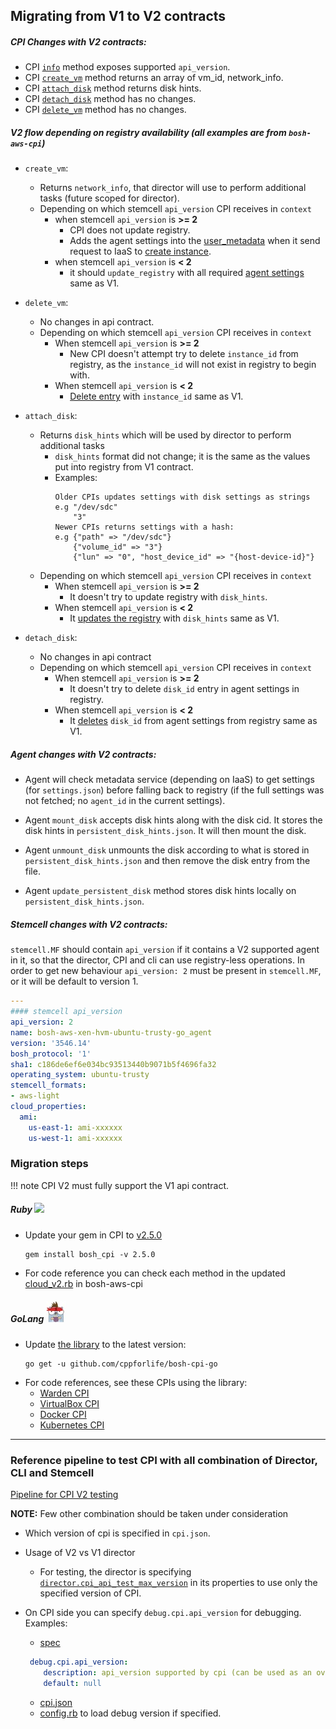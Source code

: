 ## Migrating from V1 to V2 contracts

##### CPI Changes with V2 contracts:

  - CPI [`info`](cpi-api-v2-method/info.md) method exposes supported `api_version`.
  - CPI [`create_vm`](cpi-api-v2-method/create-vm.md) method returns an array of vm_id, network_info.
  - CPI [`attach_disk`](cpi-api-v2-method/attach-disk.md) method returns disk hints.
  - CPI [`detach_disk`](cpi-api-v2-method/detach-disk.md) method has no changes.
  - CPI [`delete_vm`](cpi-api-v2-method/delete-vm.md) method has no changes.

##### V2 flow depending on registry availability (all examples are from `bosh-aws-cpi`)

  - `create_vm`:
    - Returns `network_info`, that director will use to perform additional tasks (future scoped for director).
    - Depending on which stemcell `api_version` CPI receives in `context`
      - when stemcell `api_version` is **>= 2**
        - CPI does not update registry.
        - Adds the agent settings into the [user_metadata](https://github.com/cloudfoundry/bosh-aws-cpi-release/blob/f27c51db1930d1d4c12cbbf074962380377e9e74/src/bosh_aws_cpi/lib/cloud/aws/cloud_v2.rb#L45-L54) when it send request to IaaS to [create instance](https://github.com/cloudfoundry/bosh-aws-cpi-release/blob/f27c51db1930d1d4c12cbbf074962380377e9e74/src/bosh_aws_cpi/lib/cloud/aws/cloud_core.rb#L94-L102).
      - when stemcell `api_version` is **< 2**
        - it should `update_registry` with all required [agent settings](https://github.com/cloudfoundry/bosh-aws-cpi-release/blob/f27c51db1930d1d4c12cbbf074962380377e9e74/src/bosh_aws_cpi/lib/cloud/aws/cloud_v2.rb#L58-L60) same as V1.

  - `delete_vm`:
    - No changes in api contract.
    - Depending on which stemcell `api_version` CPI receives in `context`
      - When stemcell `api_version` is **>= 2**
        - New CPI doesn't attempt try to delete `instance_id` from registry, as the `instance_id` will not exist in registry to begin with.
      - When stemcell `api_version` is **< 2**
        - [Delete entry](https://github.com/cloudfoundry/bosh-aws-cpi-release/blob/f27c51db1930d1d4c12cbbf074962380377e9e74/src/bosh_aws_cpi/lib/cloud/aws/cloud_v2.rb#L110) with `instance_id` same as V1.

  - `attach_disk`:
    - Returns `disk_hints` which will be used by director to perform additional tasks
      - `disk_hints` format did not change; it is the same as the values put into registry from V1 contract.
      - Examples:
        ```
        Older CPIs updates settings with disk settings as strings
        e.g "/dev/sdc"
      	    "3"
        Newer CPIs returns settings with a hash:
      	e.g {"path" => "/dev/sdc"}
      	    {"volume_id" => "3"}
      	    {"lun" => "0", "host_device_id" => "{host-device-id}"}
        ```
    - Depending on which stemcell `api_version` CPI receives in `context`
      - When stemcell `api_version` is **>= 2**
        - It doesn't try to update registry with `disk_hints`.
      - When stemcell `api_version` is **< 2**
        - It [updates the registry](https://github.com/cloudfoundry/bosh-aws-cpi-release/blob/1d7c31ec1ea0bb65a287adfc1898810a615218b8/src/bosh_aws_cpi/lib/cloud/aws/cloud_v2.rb#L76-L80) with `disk_hints` same as V1.


  - `detach_disk`:
    - No changes in api contract
    - Depending on which stemcell `api_version` CPI receives in `context`
      - When stemcell `api_version` is **>= 2**
        - It doesn't try to delete `disk_id` entry in agent settings in registry.
      - When stemcell `api_version` is **< 2**
        - It  [deletes](https://github.com/cloudfoundry/bosh-aws-cpi-release/blob/1d7c31ec1ea0bb65a287adfc1898810a615218b8/src/bosh_aws_cpi/lib/cloud/aws/cloud_v2.rb#L94-L98) `disk_id` from agent settings from registry same as V1.

##### Agent changes with V2 contracts:

- Agent will check metadata service (depending on IaaS) to get settings (for `settings.json`) before falling back to registry (if the full settings was not fetched; no `agent_id` in the current settings).

- Agent `mount_disk` accepts disk hints along with the disk cid. It stores the disk hints in `persistent_disk_hints.json`. It will then mount the disk.
- Agent `unmount_disk` unmounts the disk according to what is stored in `persistent_disk_hints.json` and then remove the disk entry from the file.
- Agent `update_persistent_disk` method stores disk hints locally on `persistent_disk_hints.json`.


##### Stemcell changes with V2 contracts:

`stemcell.MF` should contain `api_version` if it contains a V2 supported agent in it, so that the director, CPI and cli can use registry-less operations. In order to get new behaviour `api_version: 2` must be present in `stemcell.MF`, or it will be default to version 1.

```yaml
---
#### stemcell api_version
api_version: 2
name: bosh-aws-xen-hvm-ubuntu-trusty-go_agent
version: '3546.14'
bosh_protocol: '1'
sha1: c186de6ef6e034bc93513440b9071b5f4696fa32
operating_system: ubuntu-trusty
stemcell_formats:
- aws-light
cloud_properties:
  ami:
    us-east-1: ami-xxxxxx
    us-west-1: ami-xxxxxx
```

### Migration steps
!!! note
    CPI V2 must fully support the V1 api contract.

##### Ruby ![](https://cdn.emojidex.com/emoji/mdpi/Ruby.png)

- Update your gem in CPI to [v2.5.0](https://github.com/cloudfoundry/bosh-cpi-ruby/releases/tag/v2.5.0)

  ```
  gem install bosh_cpi -v 2.5.0
  ```

- For code reference you can check each method in the updated [cloud_v2.rb](https://github.com/cloudfoundry/bosh-aws-cpi-release/blob/f27c51db1930d1d4c12cbbf074962380377e9e74/src/bosh_aws_cpi/lib/cloud/aws/cloud_v2.rb) in bosh-aws-cpi

##### GoLang ![](cpi-api-v2-method/gopher.jpg)

- Update [the library](https://github.com/cppforlife/bosh-cpi-go) to the latest version:
  ```
  go get -u github.com/cppforlife/bosh-cpi-go
  ```
- For code references, see these CPIs using the library:
    - [Warden CPI](https://github.com/cppforlife/bosh-warden-cpi-release)
    - [VirtualBox CPI](https://github.com/cppforlife/bosh-virtualbox-cpi-release)
    - [Docker CPI](https://github.com/cppforlife/bosh-docker-cpi-release)
    - [Kubernetes CPI](https://github.com/bosh-cpis/bosh-kubernetes-cpi-release)

---

### Reference pipeline to test  CPI with all combination of Director, CLI and  Stemcell
[Pipeline for CPI V2 testing](https://github.com/cloudfoundry-incubator/bosh-aws-cpi-release/blob/49447ba7ee208c31dddc1b7e3ec2a5f05c88ea99/ci/pipeline_cpi_v2.yml.erb)

**NOTE:** Few other combination should be taken under consideration

- Which version of cpi is specified in `cpi.json`.
- Usage of V2 vs V1 director
  - For testing, the director is specifying [`director.cpi_api_test_max_version`](https://github.com/cloudfoundry-incubator/bosh-cpi-certification/blob/82dcf1843a1c617e73b59e4640af2090e9e0c37f/aws/assets/ops/director_cpi_version.yml) in its properties to use only the specified version of CPI.
- On CPI side you can specify `debug.cpi.api_version` for debugging. Examples:
  - [spec](https://github.com/cloudfoundry/bosh-aws-cpi-release/blob/f27c51db1930d1d4c12cbbf074962380377e9e74/jobs/aws_cpi/spec#L14-L16)

  ```yaml
   debug.cpi.api_version:
      description: api_version supported by cpi (can be used as an override for fallback).
      default: null
  ```
  - [cpi.json](https://github.com/cloudfoundry/bosh-aws-cpi-release/blob/f27c51db1930d1d4c12cbbf074962380377e9e74/jobs/aws_cpi/templates/cpi.json.erb#L34-L38)
  - [config.rb](https://github.com/cloudfoundry/bosh-aws-cpi-release/blob/1d7c31ec1ea0bb65a287adfc1898810a615218b8/src/bosh_aws_cpi/lib/cloud/aws/config.rb#L75-L109) to load debug version if specified.
